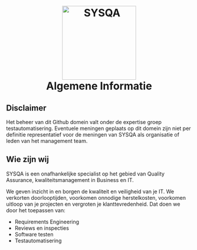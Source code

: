 <h1 align="center">
  <br>
  <a href="https://www.sysqa.nl/"><img src="https://www.sysqa.nl/assets/img/sysqa_logo.png" alt="SYSQA" width="200"></a>
  <br>
  Algemene Informatie
  <br>
</h1>

## Disclaimer
Het beheer van dit Github domein valt onder de expertise groep testautomatisering. Eventuele meningen geplaats op dit domein zijn niet per definitie representatief voor de meningen van SYSQA als organisatie of leden van het management team.

## Wie zijn wij
SYSQA is een onafhankelijke specialist op het gebied van Quality Assurance, kwaliteitsmanagement in Business en IT.

We geven inzicht in en borgen de kwaliteit en veiligheid van je IT. We verkorten doorlooptijden, voorkomen onnodige herstelkosten, voorkomen uitloop van je projecten en vergroten je klanttevredenheid. Dat doen we door het toepassen van:

- Requirements Engineering
- Reviews en inspecties
- Software testen
- Testautomatisering